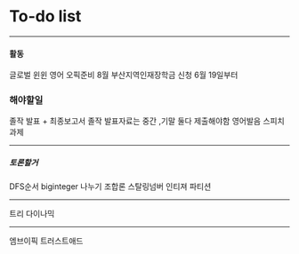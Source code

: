 # To-do list

----------------
#### 활동

글로벌 윈윈
영어 오픽준비 8월
부산지역인재장학금 신청 6월 19일부터

### 해야할일

졸작 발표 + 최종보고서
졸작 발표자료는 중간 ,기말 둘다 제출해야함
영어발음 스피치 과제



-----

##### 토론할거

DFS순서
biginteger 나누기
조합론 스탈링넘버
인티져 파티션

---

트리
다이나믹


-----

엠브이픽
트러스트애드




